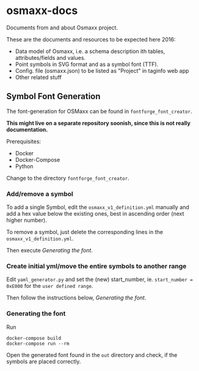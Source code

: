# osmaxx-docs
Documents from and about Osmaxx project.

These are the documents and resources to be expected here 2016:
* Data model of Osmaxx, i.e. a schema description ith tables, attributes/fields and values. 
* Point symbols in SVG format and as a symbol font (TTF).
* Config. file (osmaxx.json) to be listed as "Project" in taginfo web app
* Other related stuff


## Symbol Font Generation

The font-generation for OSMaxx can be found in `fontforge_font_creator`.

**This might live on a separate repository soonish, since this is not really documentation.**

Prerequisites:

* Docker
* Docker-Compose
* Python

Change to the directory `fontforge_font_creator`.

### Add/remove a symbol

To add a single Symbol, edit the `osmaxx_v1_definition.yml` manually and add a hex value below the existing ones,
best in ascending order (next higher number).

To remove a symbol, just delete the corresponding lines in the `osmaxx_v1_definition.yml`. 

Then execute *Generating the font*.

### Create initial yml/move the entire symbols to another range

Edit `yaml_generator.py` and set the (new) start_number, ie. `start_number = 0xE000` for the `user defined range`.

Then follow the instructions below, *Generating the font*.

### Generating the font

Run 
```
docker-compose build
docker-compose run --rm
```

Open the generated font found in the `out` directory and check, if the symbols are placed correctly.
